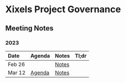 # Xixels Project Governance

## Meeting Notes

### 2023

| Date   | Agenda                                                                   | Notes                      | Tl;dr                        |
|:-------|:-------------------------------------------------------------------------|:---------------------------|------------------------------|
| Feb 26 |                                                                          |[Notes](notes/20230226.md)  |                              |
| Mar 12 |[Agenda](https://github.com/xixels-protocol/governance/discussions/1)     |[Notes](notes/20230312.md)  |                              |
